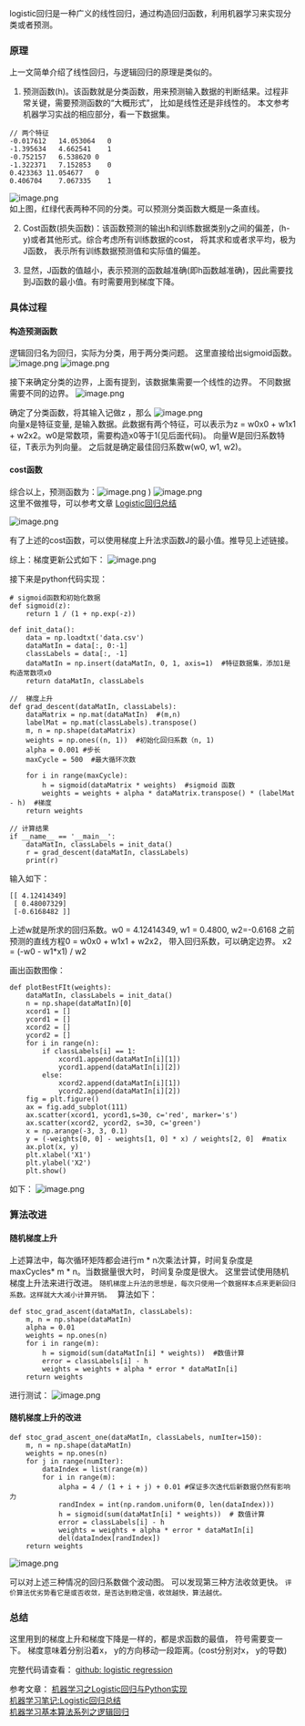 logistic回归是一种广义的线性回归，通过构造回归函数，利用机器学习来实现分类或者预测。

### 原理
上一文简单介绍了线性回归，与逻辑回归的原理是类似的。
1. 预测函数(h)。该函数就是分类函数，用来预测输入数据的判断结果。过程非常关键，需要预测函数的“大概形式”， 比如是线性还是非线性的。
本文参考机器学习实战的相应部分，看一下数据集。
```
// 两个特征
-0.017612   14.053064   0
-1.395634   4.662541    1
-0.752157   6.538620 0
-1.322371   7.152853    0
0.423363 11.054677   0
0.406704    7.067335    1
```

![image.png](http://upload-images.jianshu.io/upload_images/1794675-5d0e7c8c6e54e48d.png?imageMogr2/auto-orient/strip%7CimageView2/2/w/620)  
如上图，红绿代表两种不同的分类。可以预测分类函数大概是一条直线。

2. Cost函数(损失函数)：该函数预测的输出h和训练数据类别y之间的偏差，(h-y)或者其他形式。综合考虑所有训练数据的cost， 将其求和或者求平均，极为J函数， 表示所有训练数据预测值和实际值的偏差。

3. 显然，J函数的值越小，表示预测的函数越准确(即h函数越准确)，因此需要找到J函数的最小值。有时需要用到梯度下降。

### 具体过程

#### 构造预测函数
逻辑回归名为回归，实际为分类，用于两分类问题。
这里直接给出sigmoid函数。  
![image.png](http://upload-images.jianshu.io/upload_images/1794675-62507c0e2533dc1a.png?imageMogr2/auto-orient/strip%7CimageView2/2/w/320)
![image.png](http://upload-images.jianshu.io/upload_images/1794675-15e3c28bbf2840d1.png?imageMogr2/auto-orient/strip%7CimageView2/2/w/320)

接下来确定分类的边界，上面有提到，该数据集需要一个线性的边界。
不同数据需要不同的边界。
![image.png](http://upload-images.jianshu.io/upload_images/1794675-5dc2c41e956d1650.png?imageMogr2/auto-orient/strip%7CimageView2/2/w/620)  

确定了分类函数，将其输入记做z ，那么
![image.png](http://upload-images.jianshu.io/upload_images/1794675-b554cd011a475013.png?imageMogr2/auto-orient/strip%7CimageView2/2/w/620)  
向量x是特征变量,  是输入数据。此数据有两个特征，可以表示为z = w0x0 + w1x1 + w2x2。w0是常数项，需要构造x0等于1(见后面代码)。
向量W是回归系数特征，T表示为列向量。
之后就是确定最佳回归系数w(w0, w1, w2)。

#### cost函数
综合以上，预测函数为：![image.png](http://upload-images.jianshu.io/upload_images/1794675-31e28a30cc6fc431.png?imageMogr2/auto-orient/strip%7CimageView2/2/w/620)   )
![image.png](http://upload-images.jianshu.io/upload_images/1794675-03db31df77cd65eb.png?imageMogr2/auto-orient/strip%7CimageView2/2/w/620)  
这里不做推导，可以参考文章 [ Logistic回归总结](http://blog.csdn.net/ligang_csdn/article/details/53838743)  

![image.png](http://upload-images.jianshu.io/upload_images/1794675-9edf2763a7794063.png?imageMogr2/auto-orient/strip%7CimageView2/2/w/620)  

有了上述的cost函数，可以使用梯度上升法求函数J的最小值。推导见上述链接。

综上：梯度更新公式如下：
![image.png](http://upload-images.jianshu.io/upload_images/1794675-6080a34b20cb7ffb.png?imageMogr2/auto-orient/strip%7CimageView2/2/w/620)  

接下来是python代码实现：

```
# sigmoid函数和初始化数据
def sigmoid(z):
    return 1 / (1 + np.exp(-z))

def init_data():
    data = np.loadtxt('data.csv')
    dataMatIn = data[:, 0:-1]
    classLabels = data[:, -1]
    dataMatIn = np.insert(dataMatIn, 0, 1, axis=1)  #特征数据集，添加1是构造常数项x0
    return dataMatIn, classLabels
```

```
//  梯度上升
def grad_descent(dataMatIn, classLabels):
    dataMatrix = np.mat(dataMatIn)  #(m,n)
    labelMat = np.mat(classLabels).transpose()
    m, n = np.shape(dataMatrix)
    weights = np.ones((n, 1))  #初始化回归系数（n, 1)
    alpha = 0.001 #步长
    maxCycle = 500  #最大循环次数

    for i in range(maxCycle):
        h = sigmoid(dataMatrix * weights)  #sigmoid 函数
        weights = weights + alpha * dataMatrix.transpose() * (labelMat - h)  #梯度
    return weights
```

```
// 计算结果
if __name__ == '__main__':
    dataMatIn, classLabels = init_data()
    r = grad_descent(dataMatIn, classLabels)
    print(r)
```
输入如下：
```
[[ 4.12414349]
 [ 0.48007329]
 [-0.6168482 ]]
```
上述w就是所求的回归系数。w0 = 4.12414349, w1 = 0.4800, w2=-0.6168
之前预测的直线方程0 = w0x0 + w1x1 + w2x2， 带入回归系数，可以确定边界。
x2 = (-w0 - w1*x1) / w2

画出函数图像：
```
def plotBestFIt(weights):
    dataMatIn, classLabels = init_data()
    n = np.shape(dataMatIn)[0]
    xcord1 = []
    ycord1 = []
    xcord2 = []
    ycord2 = []
    for i in range(n):
        if classLabels[i] == 1:
            xcord1.append(dataMatIn[i][1])
            ycord1.append(dataMatIn[i][2])
        else:
            xcord2.append(dataMatIn[i][1])
            ycord2.append(dataMatIn[i][2])
    fig = plt.figure()
    ax = fig.add_subplot(111)
    ax.scatter(xcord1, ycord1,s=30, c='red', marker='s')
    ax.scatter(xcord2, ycord2, s=30, c='green')
    x = np.arange(-3, 3, 0.1)
    y = (-weights[0, 0] - weights[1, 0] * x) / weights[2, 0]  #matix
    ax.plot(x, y)
    plt.xlabel('X1')
    plt.ylabel('X2')
    plt.show()
```
如下：
![image.png](http://upload-images.jianshu.io/upload_images/1794675-0b20b1b71ca06e4b.png?imageMogr2/auto-orient/strip%7CimageView2/2/w/620)  

### 算法改进

#### 随机梯度上升
上述算法中，每次循环矩阵都会进行m * n次乘法计算，时间复杂度是maxCycles* m * n。当数据量很大时， 时间复杂度是很大。
这里尝试使用随机梯度上升法来进行改进。
`随机梯度上升法的思想是，每次只使用一个数据样本点来更新回归系数。这样就大大减小计算开销。 ` 
算法如下：
```
def stoc_grad_ascent(dataMatIn, classLabels):
    m, n = np.shape(dataMatIn)
    alpha = 0.01
    weights = np.ones(n)
    for i in range(m):
        h = sigmoid(sum(dataMatIn[i] * weights))  #数值计算
        error = classLabels[i] - h
        weights = weights + alpha * error * dataMatIn[i]
    return weights
```
进行测试：
![image.png](http://upload-images.jianshu.io/upload_images/1794675-5dc2e2c8693cf118.png?imageMogr2/auto-orient/strip%7CimageView2/2/w/620)  

#### 随机梯度上升的改进
```
def stoc_grad_ascent_one(dataMatIn, classLabels, numIter=150):
    m, n = np.shape(dataMatIn)
    weights = np.ones(n)
    for j in range(numIter):
        dataIndex = list(range(m))
        for i in range(m):
            alpha = 4 / (1 + i + j) + 0.01 #保证多次迭代后新数据仍然有影响力
            randIndex = int(np.random.uniform(0, len(dataIndex)))
            h = sigmoid(sum(dataMatIn[i] * weights))  # 数值计算
            error = classLabels[i] - h
            weights = weights + alpha * error * dataMatIn[i]
            del(dataIndex[randIndex])
    return weights
```
![image.png](http://upload-images.jianshu.io/upload_images/1794675-d2fa3d594c0dad98.png?imageMogr2/auto-orient/strip%7CimageView2/2/w/620)  

可以对上述三种情况的回归系数做个波动图。
可以发现第三种方法收敛更快。
`评价算法优劣势看它是或否收敛，是否达到稳定值，收敛越快，算法越优。`

### 总结
这里用到的梯度上升和梯度下降是一样的，都是求函数的最值， 符号需要变一下。
梯度意味着分别沿着x， y的方向移动一段距离。(cost分别对x， y的导数)

完整代码请查看：
[github: logistic regression](https://github.com/yunshuipiao/cheatsheets-ai-code/tree/master/machine_learning_algorithm/logistic_regression)  


参考文章：
[机器学习之Logistic回归与Python实现](http://blog.csdn.net/moxigandashu/article/details/72779856)  
[机器学习笔记:Logistic回归总结](http://blog.chinaunix.net/xmlrpc.php?r=blog/article&uid=9162199&id=4223505)  
[机器学习基本算法系列之逻辑回归](https://juejin.im/post/5a87a7026fb9a063475f8706)









